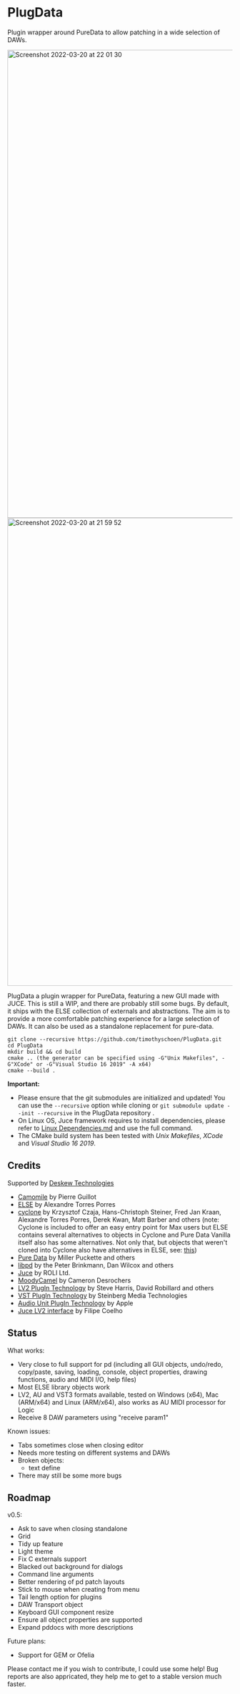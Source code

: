 # PlugData
Plugin wrapper around PureData to allow patching in a wide selection of DAWs.

<img width="1048" alt="Screenshot 2022-03-20 at 22 01 30" src="https://user-images.githubusercontent.com/44585538/159185785-af3f7e65-7d03-44fc-b6e2-e5797102dae8.png">

<img width="1048" alt="Screenshot 2022-03-20 at 21 59 52" src="https://user-images.githubusercontent.com/44585538/159185783-da3c019c-d816-4695-a033-1f08a9f9ae0a.png">


PlugData a plugin wrapper for PureData, featuring a new GUI made with JUCE. This is still a WIP, and there are probably still some bugs. By default, it ships with the ELSE collection of externals and abstractions. The aim is to provide a more comfortable patching experience for a large selection of DAWs. It can also be used as a standalone replacement for pure-data.

```
git clone --recursive https://github.com/timothyschoen/PlugData.git
cd PlugData
mkdir build && cd build
cmake .. (the generator can be specified using -G"Unix Makefiles", -G"XCode" or -G"Visual Studio 16 2019" -A x64)
cmake --build .
```

**Important:**
- Please ensure that the git submodules are initialized and updated! You can use the `--recursive` option while cloning or `git submodule update --init --recursive` in the PlugData repository .
- On Linux OS, Juce framework requires to install dependencies, please refer to [Linux Dependencies.md](https://github.com/juce-framework/JUCE/blob/master/docs/Linux%20Dependencies.md) and use the full command.
- The CMake build system has been tested with *Unix Makefiles*, *XCode* and *Visual Studio 16 2019*.

## Credits
Supported by [Deskew Technologies](https://gigperformer.com)

- [Camomile](https://github.com/pierreguillot/Camomile) by Pierre Guillot
- [ELSE](https://github.com/porres/pd-else) by Alexandre Torres Porres
- [cyclone](https://github.com/porres/pd-cyclone) by Krzysztof Czaja, Hans-Christoph Steiner, Fred Jan Kraan, Alexandre Torres Porres, Derek Kwan, Matt Barber and others (note: Cyclone is included to offer an easy entry point for Max users but ELSE contains several alternatives to objects in Cyclone and Pure Data Vanilla itself also has some alternatives. Not only that, but objects that weren't cloned into Cyclone also have alternatives in ELSE, see: [this](https://github.com/porres/pd-else/wiki/Cyclone-alternatives))
- [Pure Data](https://puredata.info) by Miller Puckette and others
- [libpd](https://github.com/libpd/libpd) by the Peter Brinkmann, Dan Wilcox and others
- [Juce](https://github.com/WeAreROLI/JUCE) by ROLI Ltd.
- [MoodyCamel](https://github.com/cameron314/concurrentqueue) by Cameron Desrochers
- [LV2 PlugIn Technology](http://lv2plug.in) by Steve Harris, David Robillard and others
- [VST PlugIn Technology](https://www.steinberg.net/en/company/technologies/vst3.html) by Steinberg Media Technologies
- [Audio Unit PlugIn Technology](https://developer.apple.com/documentation/audiounit) by Apple
- [Juce LV2 interface](http://www.falktx.com) by Filipe Coelho

## Status
What works:
- Very close to full support for pd (including all GUI objects, undo/redo, copy/paste, saving, loading, console, object properties, drawing functions, audio and MIDI I/O, help files)
- Most ELSE library objects work
- LV2, AU and VST3 formats available, tested on Windows (x64), Mac (ARM/x64) and Linux (ARM/x64), also works as AU MIDI processor for Logic
- Receive 8 DAW parameters using "receive param1"

Known issues:
- Tabs sometimes close when closing editor
- Needs more testing on different systems and DAWs
- Broken objects:
  - text define
- There may still be some more bugs

## Roadmap

v0.5:
- Ask to save when closing standalone
- Grid
- Tidy up feature
- Light theme
- Fix C externals support
- Blacked out background for dialogs
- Command line arguments
- Better rendering of pd patch layouts
- Stick to mouse when creating from menu
- Tail length option for plugins
- DAW Transport object
- Keyboard GUI component resize
- Ensure all object properties are supported
- Expand pddocs with more descriptions


Future plans:
- Support for GEM or Ofelia

Please contact me if you wish to contribute, I could use some help! Bug reports are also appricated, they help me to get to a stable version much faster.

